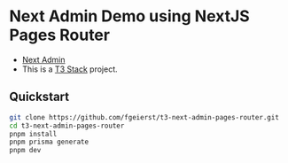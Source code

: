 # Next Admin Demo using NextJS Pages Router

- [Next Admin](https://github.com/premieroctet/next-admin)
- This is a [T3 Stack](https://create.t3.gg/) project.

## Quickstart

```bash
git clone https://github.com/fgeierst/t3-next-admin-pages-router.git
cd t3-next-admin-pages-router
pnpm install
pnpm prisma generate
pnpm dev
```
